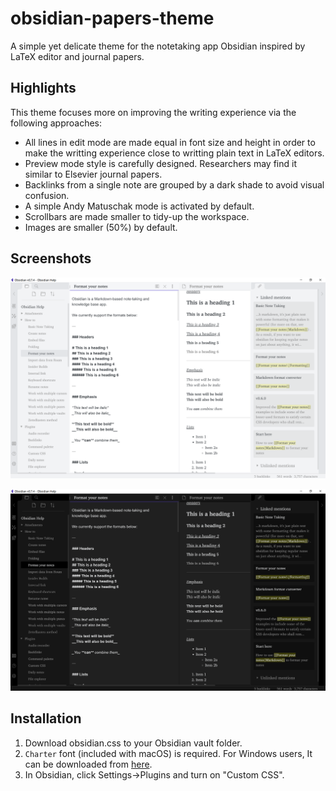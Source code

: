 # obsidian-papers-theme
A simple yet delicate theme for the notetaking app Obsidian inspired by LaTeX editor and journal papers.

## Highlights

This theme focuses more on improving the writing experience via the following approaches:

- All lines in edit mode are made equal in font size and height in order to make the writting experience close to writting plain text in LaTeX editors. 
- Preview mode style is carefully designed. Researchers may find it similar to Elsevier journal papers. 
- Backlinks from a single note are grouped by a dark shade to avoid visual confusion.
- A simple Andy Matuschak mode is activated by default.
- Scrollbars are made smaller to tidy-up the workspace.
- Images are smaller (50%) by default.

## Screenshots

![](/assets/lightmode.png)

![](assets/darkmode.png)

## Installation

1. Download obsidian.css to your Obsidian vault folder.
2. `Charter` font (included with macOS) is required. For Windows users, It can be downloaded from [here](https://practicaltypography.com/charter.html).
3. In Obsidian, click Settings->Plugins and turn on "Custom CSS".
